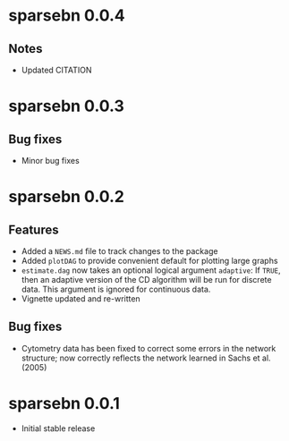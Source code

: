 # sparsebn 0.0.4

## Notes

* Updated CITATION

# sparsebn 0.0.3

## Bug fixes

* Minor bug fixes

# sparsebn 0.0.2

## Features
* Added a `NEWS.md` file to track changes to the package
* Added `plotDAG` to provide convenient default for plotting large graphs
* `estimate.dag` now takes an optional logical argument `adaptive`: If `TRUE`, then an adaptive version of the CD algorithm will be run for discrete data. This argument is ignored for continuous data.
* Vignette updated and re-written

## Bug fixes

* Cytometry data has been fixed to correct some errors in the network structure; now correctly reflects the network learned in Sachs et al. (2005)

# sparsebn 0.0.1

* Initial stable release

